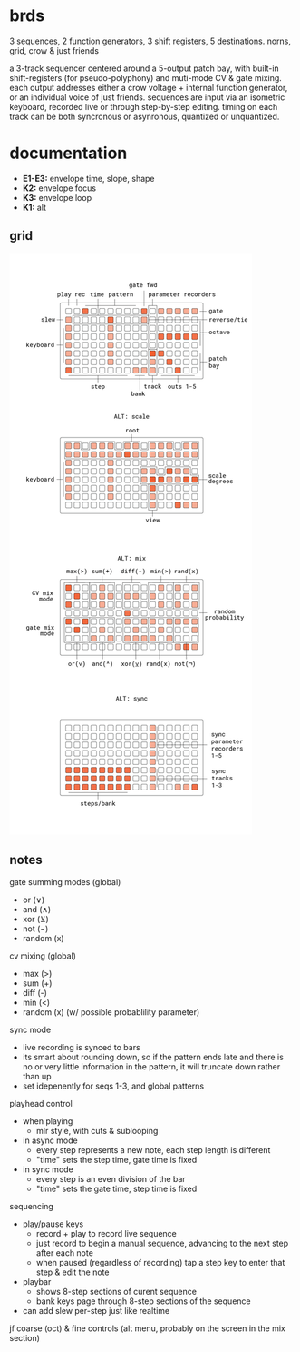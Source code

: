 # brds

3 sequences, 2 function generators, 3 shift registers, 5 destinations. norns, grid, crow & just friends

a 3-track sequencer centered around a 5-output patch bay, with built-in shift-registers (for pseudo-polyphony) and muti-mode CV & gate mixing. each output addresses either a crow voltage + internal function generator, or an individual voice of just friends. sequences are input via an isometric keyboard, recorded live or through step-by-step editing. timing on each track can be both syncronous or asynronous, quantized or unquantized.

# documentation

- **E1-E3:** envelope time, slope, shape
- **K2:** envelope focus
- **K3:** envelope loop
- **K1:** alt

## grid

![brds grid docs](doc/brds.png)

## notes

gate summing modes (global)
- or (∨)
- and (∧)
- xor (⊻)
- not (¬)
- random (x)

cv mixing (global)
- max (>)
- sum (+)
- diff (-)
- min (<)
- random (x) (w/ possible probablility parameter)

sync mode
- live recording is synced to bars
- its smart about rounding down, so if the pattern ends late and there is no or very little information in the pattern, it will truncate down rather than up
- set idepenently for seqs 1-3, and global patterns

playhead control
- when playing
  - mlr style, with cuts & sublooping
- in async mode
  - every step represents a new note, each step length is different
  - "time" sets the step time, gate time is fixed
- in sync mode
  - every step is an even division of the bar
  - "time" sets the gate time, step time is fixed

sequencing
- play/pause keys
  - record + play to record live sequence
  - just record to begin a manual sequence, advancing to the next step after each note
  - when paused (regardless of recording) tap a step key to enter that step & edit the note
- playbar
  - shows 8-step sections of curent sequence
  - bank keys page through 8-step sections of the sequence
- can add slew per-step just like realtime

jf coarse (oct) & fine controls (alt menu, probably on the screen in the mix section)
